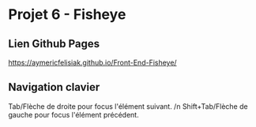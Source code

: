# Projet 6 - Fisheye

## Lien Github Pages

https://aymericfelisiak.github.io/Front-End-Fisheye/

## Navigation clavier

Tab/Flèche de droite pour focus l'élément suivant. /n
Shift+Tab/Flèche de gauche pour focus l'élément précédent.
